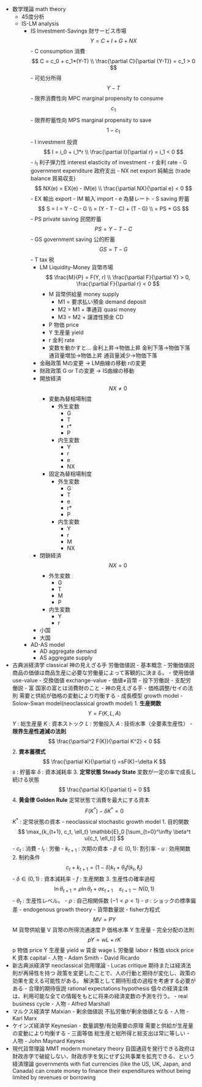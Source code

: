 - 数学理論 math theory
    - 45度分析
    - IS-LM analysis
        - IS Investment-Savings 財サービス市場
                $$
                Y = C + I + G + NX
                $$
                - C consumption 消費
                    $$
                    C = c_0 + c_1*(Y-T) \\
                    \frac{\partial C}{\partial (Y-T)} = c_1 > 0
                    $$
                - 可処分所得
                        $$
                        Y - T
                        $$
                    - 限界消費性向 MPC marginal propensity to consume
                        $$
                        c_1 
                        $$
                    - 限界貯蓄性向 MPS marginal propensity to save
                        $$
                        1 - c_1
                        $$
                - I investment 投資
                    $$
                    I = i_0 + i_1*r \\
                    \frac{\partial I}{\partial r} = i_1 < 0    
                    $$
                    - $i_1$ 利子弾力性 interest elasticity of investment
                    - r 金利 rate
                - G government expenditure 政府支出
                - NX net export 純輸出 (trade balance 貿易収支)
                    $$
                    NX(e) = EX(e) - IM(e) \\
                    \frac{\partial NX}{\partial e} < 0
                    $$
                    - EX 輸出 export
                    - IM 輸入 import
                    - e 為替レート
                - S saving 貯蓄
                    $$
                    S = I = Y - C - G \\
                    = (Y - T - C) + (T - G) \\ 
                    = PS + GS
                    $$
                    - PS private saving 民間貯蓄
                        $$
                        PS = Y-T-C
                        $$
                    - GS government saving 公的貯蓄
                        $$
                        GS = T-G
                        $$
                - T tax 税
            - LM Liquidity-Money 貨幣市場
                $$
                \frac{M}{P} = F(Y, r) \\
                \frac{\partial F}{\partial Y} > 0, \frac{\partial F}{\partial r} < 0
                $$
                - M 貨幣供給量 money supply
                    - M1 = 要求払い預金 demand deposit
                    - M2 = M1 + 準通貨 quasi money
                    - M3 = M2 + 譲渡性預金 CD
                - P 物価 price
                - Y 生産量 yield
                - r 金利 rate
                - 変数を動かすと…
                    金利上昇→物価上昇
                    金利下落→物価下落
                    通貨量増加→物価上昇
                    通貨量減少→物価下落
            - 金融政策
                Mの変更 → LM曲線の移動
                rの変更
            - 財政政策
                G or Tの変更 → IS曲線の移動
            - 開放経済
                $$
                NX \ne 0
                $$
                - 変動為替相場制度
                    - 外生変数
                        - G
                        - T
                        - r*
                        - P
                    - 内生変数
                        - Y
                        - r
                        - e
                        - NX
                - 固定為替相場制度
                    - 外生変数
                        - G
                        - T
                        - e
                        - r*
                        - P
                    - 内生変数
                        - Y
                        - r
                        - M
                        - NX
            - 閉鎖経済
                $$
                NX = 0
                $$
                - 外生変数
                    - G
                    - T
                    - M
                    - P
                - 内生変数
                    - Y
                    - r
            - 小国
            - 大国
        - AD-AS model
            - AD aggregate demand
            - AS aggregate supply
- 古典派経済学 classical
        神の見えざる手
        労働価値説
        - 基本概念
            - 労働価値説
                商品の価値は商品生産に必要な労働量によって客観的に決まる。
                - 使用価値 use-value
                - 交換価値 exchange-value
                - 価値≠貨幣
                - 投下労働説
                - 支配労働説
            - 富
                国家の富とは消費財のこと
            - 神の見えざる手
        - 価格調整/セイの法則
            需要と供給が価格の変動により均衡する
        - 成長模型 growth model
            - Solow-Swan model(neoclassical growth model)
                1. **生産関数**
                    $$
                    Y=F(K,L,A)
                    $$
                    $Y$ : 総生産量
                    $K$ : 資本ストック
                    $L$ : 労働投入
                    $A$ : 技術水準（全要素生産性）
                    - **限界生産性逓減の法則**
                        $$
                        \frac{\partial^2 F(K)}{\partial K^2}  < 0
                        $$
                2. **資本蓄積式**
                    $$
                    \frac{\partial K}{\partial t} =sF(K)−\delta K
                    $$
                    $s$ : 貯蓄率
                    $\delta$ : 資本減耗率
                3. **定常状態 Steady State**
                    変数が一定の率で成長し続ける状態
                    $$
                    \frac{\partial K}{\partial t} = 0 
                    $$
                4. **黄金律 Golden Rule**
                    定常状態で消費を最大にする資本
                    $$
                    F(K^*)−δK^*=0
                    $$
                    $K^*$ : 定常状態の資本 
            - neoclassical stochastic growth model
                1. 目的関数
                    $$
                    \max_{k_{t+1}, c_t, \ell_t} \mathbb{E}_0 [\sum_{t=0}^\infty \beta^t u(c_t, \ell_t)]
                    $$
                    - $c_t$ : 消費
                    - $l_t$ : 労働
                    - $k_{t+1}$ : 次期の資本
                    - $\beta \in (0, 1)$: 割引率
                    - $u$ : 効用関数
                2. 制約条件
                    $$
                    c_t + k_{t+1} = (1 - \delta) k_t + \theta_t f(k_t, \ell_t)
                    $$
                    - $\delta \in (0, 1)$ : 資本減耗率
                    - $f$ : 生産関数
                3. 生産性の確率過程
                    $$
                    \ln \theta_{t+1} = \rho \ln \theta_t + \sigma \varepsilon_{t+1} \quad \varepsilon_{t+1} \sim N(0, 1)
                    $$
                    - $\theta_t$ : 生産性レベル。
                    - $\rho$ : 自己相関係数 $(-1 < \rho < 1)$
                    - $\sigma$ : ショックの標準偏差
            - endogenous growth theory
        - 貨幣数量説
            - fisher方程式
                $$
                MV = PY
                $$
                M 貨幣供給量
                V 貨幣の所得流通速度
                P 価格水準
                Y 生産量
        - 完全分配の法則
            $$
            pY = wL + rK
            $$
            p 物価 price 
            Y 生産量 yield
            w 賃金 wage
            L 労働量 labor
            r 株価 stock price
            K 資本 capital
        - 人物
            - Adam Smith
            - David Ricardo
- 新古典派経済学 neoclassical
        効用理論
        - Lucas critique
            期待または経済法則が再帰性を持つ
            政策を変更したことで、人の行動と期待が変化し、政策の効果を変える可能性がある。
            解決策として期待形成の過程を考慮する必要がある
        - 合理的期待仮説 rational expectations hypothesis
            個々の経済主体は、利用可能な全ての情報をもとに将来の経済変数の予測を行う。
        - real business cycle
        - 人物
            - Alfred Marshall
- マルクス経済学 Malxian
        - 剰余価値説
            不払労働が剰余価値となる
        - 人物
            - Karl Marx
- ケインズ経済学 Keynesian
        - 数量調整/有効需要の原理
            需要と供給が生産量の変動により均衡する
        - 三面等価
            総生産と総所得と総支出は常に等しい
        - 人物
            - John Maynard Keynes
- 現代貨幣理論 MMT modern monetary theory
        自国通貨を発行できる政府は財政赤字で破綻しない、財政赤字を気にせず公共事業を拡充できる、という経済理論
        governments with fiat currencies (like the US, UK, Japan, and Canada) can create money to finance their expenditures without being limited by revenues or borrowing